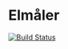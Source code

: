 Elmåler
=======

[![Build Status](https://magnum.travis-ci.com/rasmuslp/elmaaler.svg?token=7PzM875yRkewmUnqdNQT&branch=develop)](https://magnum.travis-ci.com/rasmuslp/elmaaler)
